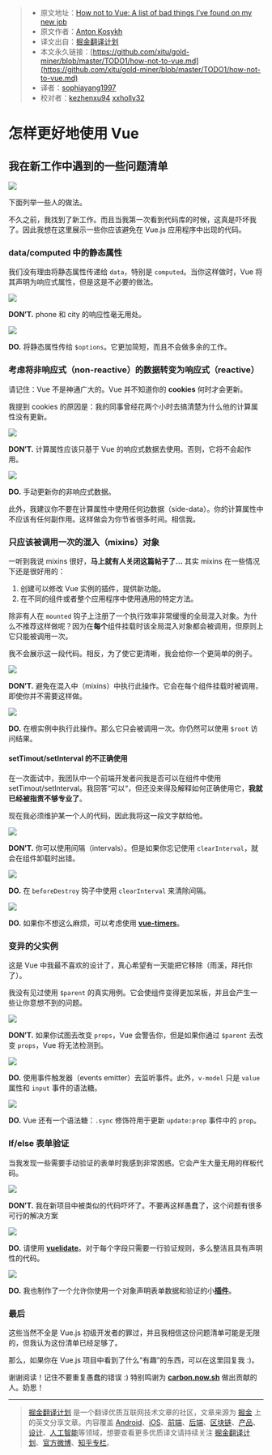 > * 原文地址：[How not to Vue: A list of bad things I’ve found on my new job](https://itnext.io/how-not-to-vue-18f16fe620b5)
> * 原文作者：[Anton Kosykh](https://itnext.io/@kelin2025?source=post_header_lockup)
> * 译文出自：[掘金翻译计划](https://github.com/xitu/gold-miner)
> * 本文永久链接：[https://github.com/xitu/gold-miner/blob/master/TODO1/how-not-to-vue.md](https://github.com/xitu/gold-miner/blob/master/TODO1/how-not-to-vue.md)
> * 译者：[sophiayang1997](https://github.com/sophiayang1997)
> * 校对者：[kezhenxu94](https://github.com/kezhenxu94/) [xxholly32](https://github.com/xxholly32/)

# 怎样更好地使用 Vue

## 我在新工作中遇到的一些问题清单

![](https://cdn-images-1.medium.com/max/800/1*pWo4h-AhSfgyFHDlAkchcw.png)

下面列举一些人的做法。

不久之前，我找到了新工作。而且当我第一次看到代码库的时候，这真是吓坏我了。因此我想在这里展示一些你应该避免在 Vue.js 应用程序中出现的代码。

### data/computed 中的静态属性

我们没有理由将静态属性传递给 `data`，特别是 `computed`。当你这样做时，Vue 将其声明为响应式属性，但是这是不必要的做法。

![](https://cdn-images-1.medium.com/max/800/1*TUsVw4rEJwhw2iFuSyEWkw.png)

**DON’T.** phone 和 city 的响应性毫无用处。

![](https://cdn-images-1.medium.com/max/800/1*HYgxVfj99dt-yaGIeSABGw.png)

**DO.** 将静态属性传给 `$options`。它更加简短，而且不会做多余的工作。

### 考虑将非响应式（non-reactive）的数据转变为响应式（reactive）

请记住：Vue 不是神通广大的。Vue 并不知道你的 **cookies** 何时才会更新。

我提到 cookies 的原因是：我的同事曾经花两个小时去搞清楚为什么他的计算属性没有更新。

![](https://cdn-images-1.medium.com/max/800/1*mSQ5DXcLOlFK6vfdz-Gyjw.png)

**DON’T.** 计算属性应该只基于 Vue 的响应式数据去使用。否则，它将不会起作用。

![](https://cdn-images-1.medium.com/max/800/1*Q7HhvYfTsHNUZLMcnptbhw.png)

**DO.** 手动更新你的非响应式数据。

此外，我建议你不要在计算属性中使用任何边数据（side-data）。你的计算属性中不应该有任何副作用。这样做会为你节省很多时间。相信我。

### 只应该被调用一次的混入（mixins）对象

一听到我说 mixins 很好，**马上就有人关闭这篇帖子了…** 其实 mixins 在一些情况下还是很好用的：

1. 创建可以修改 Vue 实例的插件，提供新功能。
2. 在不同的组件或者整个应用程序中使用通用的特定方法。

除非有人在 `mounted` 钩子上注册了一个执行效率非常缓慢的全局混入对象。为什么不推荐这样做呢？因为在**每个**组件挂载时该全局混入对象都会被调用，但原则上它只能被调用一次。

我不会展示这一段代码。相反，为了使它更清晰，我会给你一个更简单的例子。

![](https://cdn-images-1.medium.com/max/800/1*qCp4mZoUYKb2PPoqDFeByA.png)

**DON’T.** 避免在混入中（mixins）中执行此操作。它会在每个组件挂载时被调用，即使你并不需要这样做。

![](https://cdn-images-1.medium.com/max/800/1*7-g24ZUvldsPh8XIIPaxTw.png)

**DO.** 在根实例中执行此操作。那么它只会被调用一次。你仍然可以使用 `$root` 访问结果。

#### setTimout/setInterval 的不正确使用

在一次面试中，我团队中一个前端开发者问我是否可以在组件中使用 setTimout/setInterval。我回答“可以“，但还没来得及解释如何正确使用它，**我就已经被指责不够专业了**。

现在我必须维护某一个人的代码，因此我将这一段文字献给他。

![](https://cdn-images-1.medium.com/max/800/1*FxPRflqqk8K6wRr4jUyFBQ.png)

**DON’T.** 你可以使用间隔（intervals）。但是如果你忘记使用 `clearInterval`，就会在组件卸载时出错。

![](https://cdn-images-1.medium.com/max/800/1*7kBqD5KNSkCTTpP2O7FUgw.png)

**DO.** 在 `beforeDestroy` 钩子中使用 `clearInterval` 来清除间隔。

![](https://cdn-images-1.medium.com/max/800/1*Tmr7GIY7saojZkOPoVQfuQ.png)

**DO.** 如果你不想这么麻烦，可以考虑使用 [**vue-timers**](https://github.com/kelin2025/vue-timers)。

### 变异的父实例

这是 Vue 中我最不喜欢的设计了，真心希望有一天能把它移除（雨溪，拜托你了）。

我没有见过使用 `$parent` 的真实用例。它会使组件变得更加呆板，并且会产生一些让你意想不到的问题。

![](https://cdn-images-1.medium.com/max/800/1*MYb4iAVzlvQPZDWqCnJM0w.png)

**DON’T.** 如果你试图去改变 `props`，Vue 会警告你，但是如果你通过 `$parent` 去改变 `props`，Vue 将无法检测到。

![](https://cdn-images-1.medium.com/max/800/1*pJkabHNu8Gx7f4UMM07FMg.png)

**DO.** 使用事件触发器（events emitter）去监听事件。此外，`v-model` 只是 `value` 属性和 `input` 事件的语法糖。

![](https://cdn-images-1.medium.com/max/800/1*yypns5Qp2y_t7HrsPT5O7g.png)

**DO.** Vue 还有一个语法糖：`.sync` 修饰符用于更新 `update:prop` 事件中的 `prop`。

### If/else 表单验证

当我发现一些需要手动验证的表单时我感到非常困惑。它会产生大量无用的样板代码。

![](https://cdn-images-1.medium.com/max/800/1*yn_pt6eFfOIz-RvMEA30gQ.png)

**DON’T.** 我在新项目中被类似的代码吓坏了。不要再这样愚蠢了，这个问题有很多可行的解决方案

![](https://cdn-images-1.medium.com/max/800/1*omOSNM6WmpsYSN3C4dy4dw.png)

**DO.** 请使用 [**vuelidate**](https://monterail.github.io/vuelidate/)。对于每个字段只需要一行验证规则，多么整洁且具有声明性的代码。

![](https://cdn-images-1.medium.com/max/800/1*_4S2iHw93lSS_GIeceJ_YA.png)

**DO.** 我也制作了一个允许你使用一个对象声明表单数据和验证的小[**插件**](https://github.com/Kelin2025/vuelidate-forms)。

### 最后

这些当然不全是 Vue.js 初级开发者的罪过，并且我相信这份问题清单可能是无限的，但我认为这份清单已经足够了。

那么，如果你在 Vue.js 项目中看到了什么“有趣”的东西，可以在这里回复我 :)。

谢谢阅读！记住不要重复愚蠢的错误 :) 特别鸣谢为 [**carbon.now.sh**](https://carbon.now.sh/) 做出贡献的人。奶思！


---

> [掘金翻译计划](https://github.com/xitu/gold-miner) 是一个翻译优质互联网技术文章的社区，文章来源为 [掘金](https://juejin.im) 上的英文分享文章。内容覆盖 [Android](https://github.com/xitu/gold-miner#android)、[iOS](https://github.com/xitu/gold-miner#ios)、[前端](https://github.com/xitu/gold-miner#前端)、[后端](https://github.com/xitu/gold-miner#后端)、[区块链](https://github.com/xitu/gold-miner#区块链)、[产品](https://github.com/xitu/gold-miner#产品)、[设计](https://github.com/xitu/gold-miner#设计)、[人工智能](https://github.com/xitu/gold-miner#人工智能)等领域，想要查看更多优质译文请持续关注 [掘金翻译计划](https://github.com/xitu/gold-miner)、[官方微博](http://weibo.com/juejinfanyi)、[知乎专栏](https://zhuanlan.zhihu.com/juejinfanyi)。
